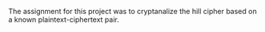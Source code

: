 The assignment for this project was to cryptanalize the hill cipher based
on a known plaintext-ciphertext pair.
